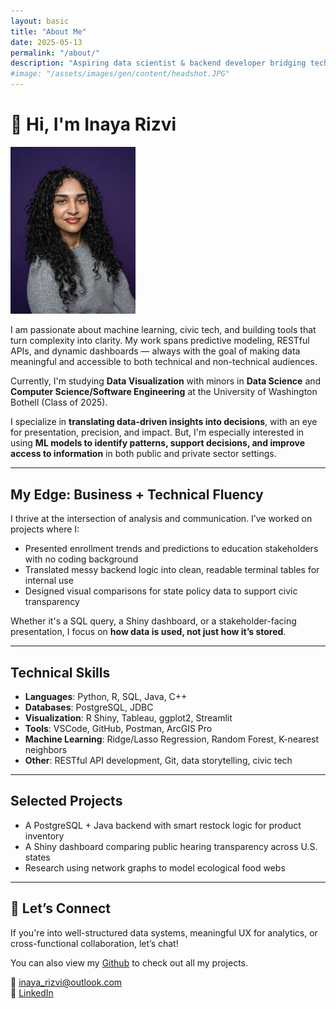 ```yaml
---
layout: basic
title: "About Me"
date: 2025-05-13
permalink: "/about/"
description: "Aspiring data scientist & backend developer bridging technical systems with real-world impact."
#image: "/assets/images/gen/content/headshot.JPG"
---
```


# 👋 Hi, I'm Inaya Rizvi 


<div class="row align-items-center mb-5">
  <div class="col-md-5 text-center">
    <img src="/assets/images/gen/content/headshot.JPG" class="img-fluid rounded" style="max-width: 200px;" alt="Inaya Rizvi Headshot">
  </div>
  <div class="col-md-8">
    <p>
      I am passionate about machine learning, civic tech, and building tools that turn complexity into clarity. My work spans predictive modeling, RESTful APIs, and dynamic dashboards — always with the goal of making data meaningful and accessible to both technical and non-technical audiences.
    </p>
  </div>
</div>

Currently, I'm studying **Data Visualization** with minors in **Data Science** and **Computer Science/Software Engineering** at the University of Washington Bothell (Class of 2025). 

I specialize in **translating data-driven insights into decisions**, with an eye for presentation, precision, and impact. But, I'm especially interested in using **ML models to identify patterns, support decisions, and improve access to information** in both public and private sector settings.

---

## My Edge: Business + Technical Fluency

I thrive at the intersection of analysis and communication. I’ve worked on projects where I:

- Presented enrollment trends and predictions to education stakeholders with no coding background
- Translated messy backend logic into clean, readable terminal tables for internal use
- Designed visual comparisons for state policy data to support civic transparency

Whether it's a SQL query, a Shiny dashboard, or a stakeholder-facing presentation, I focus on **how data is used, not just how it’s stored**.

---

## Technical Skills

- **Languages**: Python, R, SQL, Java, C++  
- **Databases**: PostgreSQL, JDBC  
- **Visualization**: R Shiny, Tableau, ggplot2, Streamlit  
- **Tools**: VSCode, GitHub, Postman, ArcGIS Pro
- **Machine Learning**: Ridge/Lasso Regression, Random Forest, K-nearest neighbors 
- **Other**: RESTful API development, Git, data storytelling, civic tech

---

## Selected Projects

- A PostgreSQL + Java backend with smart restock logic for product inventory
- A Shiny dashboard comparing public hearing transparency across U.S. states
- Research using network graphs to model ecological food webs

---

## 🤝 Let’s Connect

If you're into well-structured data systems, meaningful UX for analytics, or cross-functional collaboration, let’s chat!

You can also view my [Github](https://github.com/inaya-r) to check out all my projects.  

📧 [inaya_rizvi@outlook.com](mailto:inaya_rizvi@outlook.com)  
🔗 [LinkedIn](https://www.linkedin.com/in/inaya-rizvi/)
